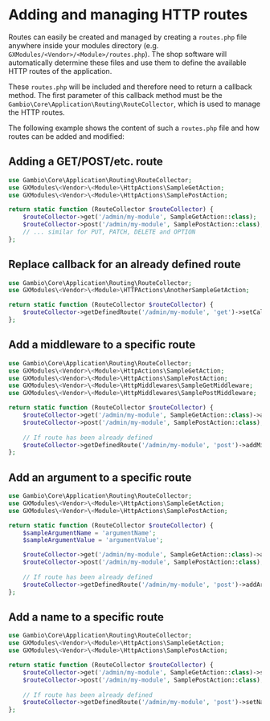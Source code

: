 # Adding and managing HTTP routes

Routes can easily be created and managed by creating a `routes.php` file anywhere inside your modules directory (e.g.
`GXModules/<Vendor>/<Module>/routes.php`). The shop software will automatically determine these files and use them to
define the available HTTP routes of the application.

These `routes.php` will be included and therefore need to return a callback method. The first parameter of this
callback method must be the `Gambio\Core\Application\Routing\RouteCollector`, which is used to manage the HTTP routes.

The following example shows the content of such a `routes.php` file and how routes can be added and modified:

## Adding a GET/POST/etc. route

```php
use Gambio\Core\Application\Routing\RouteCollector;
use GXModules\<Vendor>\<Module>\HttpActions\SampleGetAction;
use GXModules\<Vendor>\<Module>\HttpActions\SamplePostAction;

return static function (RouteCollector $routeCollector) {
    $routeCollector->get('/admin/my-module', SampleGetAction::class);
    $routeCollector->post('/admin/my-module', SamplePostAction::class);
    // ... similar for PUT, PATCH, DELETE and OPTION
};
```


## Replace callback for an already defined route

```php
use Gambio\Core\Application\Routing\RouteCollector;
use GXModules\<Vendor>\<Module>\HTTPActions\AnotherSampleGetAction;

return static function (RouteCollector $routeCollector) {
    $routeCollector->getDefinedRoute('/admin/my-module', 'get')->setCallback(AnotherSampleGetAction::class);
};
```


## Add a middleware to a specific route

```php
use Gambio\Core\Application\Routing\RouteCollector;
use GXModules\<Vendor>\<Module>\HttpActions\SampleGetAction;
use GXModules\<Vendor>\<Module>\HttpActions\SamplePostAction;
use GXModules\<Vendor>\<Module>\HttpMiddlewares\SampleGetMiddleware;
use GXModules\<Vendor>\<Module>\HttpMiddlewares\SamplePostMiddleware;

return static function (RouteCollector $routeCollector) {
    $routeCollector->get('/admin/my-module', SampleGetAction::class)->addMiddleware(SampleGetMiddleware::class);
    $routeCollector->post('/admin/my-module', SamplePostAction::class);
    
    // If route has been already defined 
    $routeCollector->getDefinedRoute('/admin/my-module', 'post')->addMiddleware(SampleGetMiddleware::class);
};
```


## Add an argument to a specific route

```php
use Gambio\Core\Application\Routing\RouteCollector;
use GXModules\<Vendor>\<Module>\HttpActions\SampleGetAction;
use GXModules\<Vendor>\<Module>\HttpActions\SamplePostAction;

return static function (RouteCollector $routeCollector) {
    $sampleArgumentName = 'argumentName';
    $sampleArgumentValue = 'argumentValue';

    $routeCollector->get('/admin/my-module', SampleGetAction::class)->addArgument($sampleArgumentName, $sampleArgumentValue);
    $routeCollector->post('/admin/my-module', SamplePostAction::class);
    
    // If route has been already defined 
    $routeCollector->getDefinedRoute('/admin/my-module', 'post')->addArgument($sampleArgumentName, $sampleArgumentValue);
};
```


## Add a name to a specific route

```php
use Gambio\Core\Application\Routing\RouteCollector;
use GXModules\<Vendor>\<Module>\HttpActions\SampleGetAction;
use GXModules\<Vendor>\<Module>\HttpActions\SamplePostAction;

return static function (RouteCollector $routeCollector) {
    $routeCollector->get('/admin/my-module', SampleGetAction::class)->setName('my-sample-get-route');
    $routeCollector->post('/admin/my-module', SamplePostAction::class);
    
    // If route has been already defined 
    $routeCollector->getDefinedRoute('/admin/my-module', 'post')->setName('my-sample-post-route');
};
```
